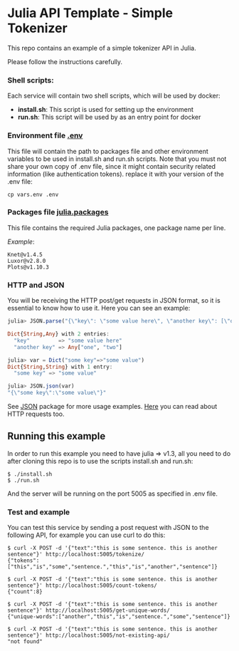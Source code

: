 # Julia API Template - Simple Tokenizer

This repo contains an example of a simple tokenizer API in Julia. 

Please follow the instructions carefully.

### Shell scripts:

Each service will contain two shell scripts, which will be used by docker:

- **install.sh**: This script is used for setting up the environment
- **run.sh**: This script will be used by as an entry point for docker

### Environment file [.env](.env)

This file will contain the path to packages file and other environment variables to be used in install.sh and run.sh scripts.
Note that you must not share your own copy of .env file, since it might contain security related information (like authentication tokens). replace it with your version of the .env file:

```
cp vars.env .env
```

### Packages file [julia.packages](julia.packages)

This file contains the required Julia packages, one package name per line.

_Example_:

```
Knet@v1.4.5
Luxor@v2.8.0
Plots@v1.10.3
```

### HTTP and JSON

You will be receiving the HTTP post/get requests in JSON format, so it is essential to know how to use it. Here you can see an example:

```julia
julia> JSON.parse("{\"key\": \"some value here\", \"another key\": [\"one\", \"two\"]}")

Dict{String,Any} with 2 entries:
  "key"         => "some value here"
  "another key" => Any["one", "two"]

julia> var = Dict("some key"=>"some value")
Dict{String,String} with 1 entry:
  "some key" => "some value"

julia> JSON.json(var)
"{\"some key\":\"some value\"}"

```

See [JSON](https://juliapackages.com/p/json) package for more usage examples. [Here](https://juliaweb.github.io/HTTP.jl/stable/public_interface/#Server-/-Handlers) you can read about HTTP requests too.


## Running this example

In order to run this example you need to have julia => v1.3, all you need to do after cloning this repo is to use the scripts install.sh and run.sh:

```
$ ./install.sh
$ ./run.sh
```

And the server will be running on the port 5005 as specified in .env file.

### Test and example

You can test this service by sending a post request with JSON to the following API, for example you can use curl to do this:

```shell
$ curl -X POST -d '{"text":"this is some sentence. this is another sentence"}' http://localhost:5005/tokenize/
{"tokens":["this","is","some","sentence.","this","is","another","sentence"]}

$ curl -X POST -d '{"text":"this is some sentence. this is another sentence"}' http://localhost:5005/count-tokens/
{"count":8}

$ curl -X POST -d '{"text":"this is some sentence. this is another sentence"}' http://localhost:5005/get-unique-words/
{"unique-words":["another","this","is","sentence.","some","sentence"]}

$ curl -X POST -d '{"text":"this is some sentence. this is another sentence"}' http://localhost:5005/not-existing-api/
"not found"
```